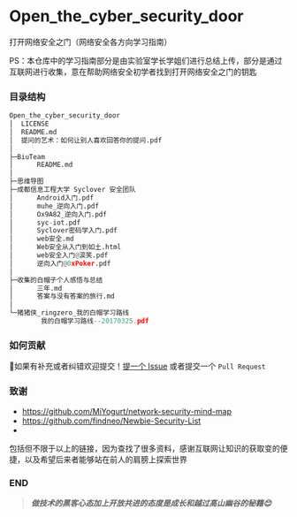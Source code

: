 # Open_the_cyber_security_door
打开网络安全之门（网络安全各方向学习指南）

PS：本仓库中的学习指南部分是由实验室学长学姐们进行总结上传，部分是通过互联网进行收集，意在帮助网络安全初学者找到打开网络安全之门的钥匙



### 目录结构

```python
Open_the_cyber_security_door
│  LICENSE
│  README.md
│  提问的艺术：如何让别人喜欢回答你的提问.pdf
│
├─BiuTeam
│      README.md
│
├─思维导图
├─成都信息工程大学 Syclover 安全团队
│      Android入门.pdf
│      muhe_逆向入门.pdf
│      Ox9A82_逆向入门.pdf
│      syc-iot.pdf
│      Syclover密码学入门.pdf
│      web安全.md
│      Web安全从入门到如土.html
│      web安全入门@涙笑.pdf
│      逆向入门@0xPoker.pdf
│
├─收集的白帽子个人感悟与总结
│      三年.md
│      答案与没有答案的旅行.md
│
└─猪猪侠_ringzero_我的⽩帽学习路线
        我的白帽学习路线--20170325.pdf
```



### 如何贡献

🍺如果有补充或者纠错欢迎提交！[提一个 Issue](https://github.com/Biusec/Open_the_cyber_security_door/issues/new) 或者提交一个 `Pull Request`

### 致谢

+ https://github.com/MiYogurt/network-security-mind-map
+ https://github.com/findneo/Newbie-Security-List
+ 

包括但不限于以上的链接，因为查找了很多资料，感谢互联网让知识的获取变的便捷，以及希望后来者能够站在前人的肩膀上探索世界

### END

> ***做技术的黑客心态加上开放共进的态度是成长和越过高山幽谷的秘籍😊***




